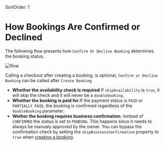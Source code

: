 SortOrder: 1

# How Bookings Are Confirmed or Declined

The following flow presents how `Confirm Or Decline Booking` determines the booking status.    

![flow](https://s3.amazonaws.com/wixplorer-readme-images/confirmation%2Fconfirmator_flow.png)

Calling a checkout after creating a booking, is optional, `Confirm or Decline Booking` can be called after `Create Booking`

+ **Whether the availability check is required** If  `skipAvailability` is `true`, it will skip the check and it will never be a `doublebooking`.
+ **Whether the booking is paid for**.If the payment status is `PAID` or `PARTIALLY_PAID`, the booking is confirmed regardless of the `doubleBooking` parameter.    
+ **Wether the booking requires business confirmation**. Instead of `CONFIRMED` the status is set to `PENDING`. This happens since it needs to always be manualy approved by the owner. You can bypass the confirmation check by setting the `skipBusinessConfirmation` property to `true` when [creating a booking](https://example.com).    


